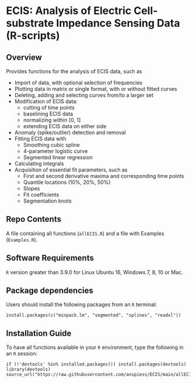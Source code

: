 # ECIS: Analysis of Electric Cell-substrate Impedance Sensing Data (R-scripts)

## Overview
Provides functions for the analysis of ECIS data, such as          

* Import of data, with optional selection of frequencies
* Plotting data in matrix or single format, with or without fitted curves
* Deleting, adding and selecting curves from/to a larger set
* Modification of ECIS data:
  + cutting of time points
  + baselining ECIS data
  + normalizing within [0, 1]
  + extending ECIS data on either side
* Anomaly (spike/outlier) detection and removal
* Fitting ECIS data with 
  + Smoothing cubic spline
  + 4-parameter logistic curve
  + Segmented linear regression
* Calculating integrals
* Acquisition of essential fit parameters, such as
  + First and second derivative maxima and corresponding time points
  + Quantile locations (10%, 20%, 50%)
  + Slopes
  + Fit coefficients
  + Segmentation knots

## Repo Contents
A file containing all functions (`allECIS.R`) and a file with Examples (`Examples.R`).
          
## Software Requirements
`R` version greater than 3.9.0 for Linux Ubuntu 16, Windows 7, 8, 10 or Mac.  

## Package dependencies
Users should install the following packages from an `R` terminal:
```
install.packages(c("minpack.lm", "segmented", "splines", "readxl"))
```
## Installation Guide
To have all functions available in your `R` environment, type the following in an `R` session:
```
if (!'devtools' %in% installed.packages()) install.packages(devtools)
library(devtools)
source_url("https://raw.githubusercontent.com/anspiess/ECIS/main/allECIS.R")

```
